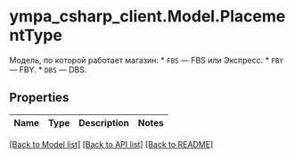 # ympa_csharp_client.Model.PlacementType
Модель, по которой работает магазин:  * `FBS` — FBS или Экспресс. * `FBY` — FBY. * `DBS` — DBS. 

## Properties

Name | Type | Description | Notes
------------ | ------------- | ------------- | -------------

[[Back to Model list]](../README.md#documentation-for-models) [[Back to API list]](../README.md#documentation-for-api-endpoints) [[Back to README]](../README.md)

